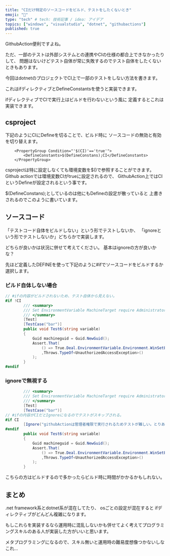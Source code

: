 ```yaml
---
title: "CIだけ特定のソースコードをビルド、テストをしたくないとき"
emoji: "🐡"
type: "tech" # tech: 技術記事 / idea: アイデア
topics: ["windows", "visualstudio", "dotnet", "githubactions"]
published: true
---
```


GithubAction便利ですよね。

ただ、一部のテストは外部システムとの連携やCIの仕様の都合上できなかったりして、
問題はないけどテスト自体が常に失敗するのでテスト自体をしたくないときもあります。

今回はdotnetのプロジェクトでCI上で一部のテストをしない方法を書きます。

これはifディレクティブとDefineConstantsを使うと実装できます。

ifディレクティブでCIで実行上はビルドを行わないという風に
定義するとこれは実装できます。

## csproject

下記のようにCIにDefineを切ることで、ビルド時に ソースコードの無効と有効を切り替えます。

```xml:sample.csproj
	<PropertyGroup Condition="'$(CI)'=='true'">
		<DefineConstants>$(DefineConstans);CI</DefineConstants>
	</PropertyGroup>
```

csprojectは特に設定しなくても環境変数を$()で参照することができます。
Github actionでは環境変数CIがtrueに設定されるので、
GithubAction上ではCIというDefineが設定されるという事です。

\$(DefineConstans);としているのは他にもDefineの設定が散っていると
上書きされるのでこのように書いています。

## ソースコード

「テストコード自体をビルドしない」という形でテストしないか、
「ignoreという形でテストしないか」どちらかで実装します。

どちらが良いかは状況に併せて考えてください。
基本はignoreの方が良いかな？

先ほど定義したDEFINEを使って下記のように#ifでソースコードをビルドするか選択します。

### ビルド自体しない場合

```cs:sample_test.cs
// #ifの内容がビルドされないため、テスト自体から見えない。
#if !CI
        /// <summary>
        /// Set EnvironmentVariable MachineTarget require Administrator authentication.
        /// </summary>
        [Test]
        [TestCase("bar")]
        public void Test6(string variable)
        {
            Guid machineguid = Guid.NewGuid();
            Assert.That(
                () => True.Deal.EnvironmentVariable.Environment.WinSetEnvironmentVariable(variable, machineguid.ToString(), EnvironmentVariableTarget.Machine)
                ,Throws.TypeOf<UnauthorizedAccessException>()
            );
        }
#endif

```

### ignoreで無視する

```cs:sample_test.cs
        /// <summary>
        /// Set EnvironmentVariable MachineTarget require Administrator authentication.
        /// </summary>
        [Test]
        [TestCase("bar")]
// #ifの内容がCIだとIgnoreになるのでテストがスキップされる。
#if CI
        [Ignore("githubActionは管理者権限で実行されるためテストが難しい。とりあえずスキップ")]
#endif
        public void Test6(string variable)
        {
            Guid machineguid = Guid.NewGuid();
            Assert.That(
                () => True.Deal.EnvironmentVariable.Environment.WinSetEnvironmentVariable(variable, machineguid.ToString(), EnvironmentVariableTarget.Machine)
                ,Throws.TypeOf<UnauthorizedAccessException>()
            );
        }

```

こちらの方はビルドするので多かったらビルド時に時間がかかるかもしれない。

## まとめ

.net framework系とdotnet系が混在してたり、
osごとの設定が混在すると ifディレクティブがどんどん複雑になります。

もしこれらを実装するなら運用時に混乱しないかも併せてよく考えてプログラミングスキルのある人が実装した方がいいと思います。

メタプログラミングになるので、スキル無いと運用時の難易度想像つかないしなこれ...
